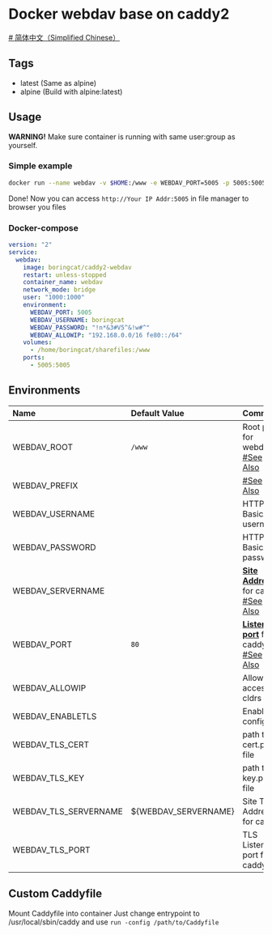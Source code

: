 # Docker webdav base on caddy2

[\# 简体中文（Simplified Chinese）](README.md)

## Tags
- latest (Same as alpine)
- alpine (Build with alpine:latest)

## Usage
**WARNING!** Make sure container is running with same user:group as yourself. 
### Simple example
```sh
docker run --name webdav -v $HOME:/www -e WEBDAV_PORT=5005 -p 5005:5005 --user `id -u`:`id -g` -d boringcat/caddy2-webdav
``` 
Done! Now you can access `http://Your IP Addr:5005` in file manager to browser you files
### Docker-compose
```yml
version: "2"
service:
  webdav:
    image: boringcat/caddy2-webdav
    restart: unless-stopped
    container_name: webdav
    network_mode: bridge
    user: "1000:1000"
    environment:
      WEBDAV_PORT: 5005
      WEBDAV_USERNAME: boringcat
      WEBDAV_PASSWORD: "!n*&3#V5^&!w#^"
      WEBDAV_ALLOWIP: "192.168.0.0/16 fe80::/64"
    volumes:
      - /home/boringcat/sharefiles:/www
    ports:
      - 5005:5005
```

## Environments
|Name|Default Value|Comment|
|:-|:--|:--|
|WEBDAV_ROOT| `/www` | Root path for webdav [#See Also][1] |
|WEBDAV_PREFIX| | [#See Also][1] |
|WEBDAV_USERNAME| | HTTP BasicAuth username |
|WEBDAV_PASSWORD| | HTTP BasicAuth password |
|WEBDAV_SERVERNAME| | [**Site Address**][2] for caddy [#See Also][3] |
|WEBDAV_PORT| `80` | [**Listen port**][2] for caddy [#See Also][3] |
|WEBDAV_ALLOWIP| | Allow access ip cldrs |
|WEBDAV_ENABLETLS| | Enable tls config |
|WEBDAV_TLS_CERT| | path to cert.pem file |
|WEBDAV_TLS_KEY| | path to key.pem file |
|WEBDAV_TLS_SERVERNAME| ${WEBDAV_SERVERNAME} | Site TLS Address for caddy |
|WEBDAV_TLS_PORT| | TLS Listen port for caddy |

## Custom Caddyfile
Mount Caddyfile into container
Just change entrypoint to /usr/local/sbin/caddy and use `run -config /path/to/Caddyfile`


[1]: https://github.com/mholt/caddy-webdav
[2]: https://caddyserver.com/docs/caddyfile/concepts#addresses
[3]: https://caddyserver.com/docs/caddyfile/concepts#structure